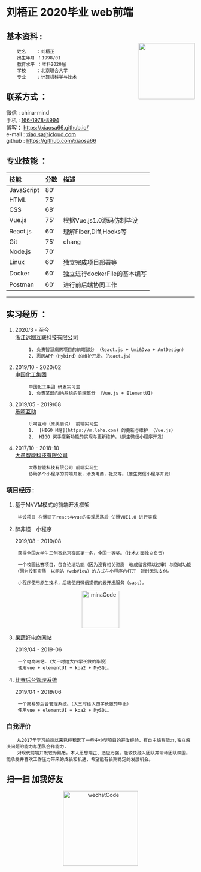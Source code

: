 # 刘梧正 2020毕业 web前端


<div style="float:right">
    <img src="https://imgs-1258006205.cos.ap-beijing.myqcloud.com/IMG_7681.JPG" width="150" style="margin-top:45px">
</div>

## 基本资料 : 
        姓名    ：刘梧正
        出生年月 ：1998/01
        教育水平 ：本科2020届
        学校    ：北京联合大学
        专业    ：计算机科学与技术


## 联系方式 ：
微信   : china-mind  
手机    : [166-1978-8994](tel:166-1978-8994)  
博客： https://xiaosa66.github.io/  
e-mail : [xiao.sa@icloud.com](mailto:xiao.sa@icloud.com)  
github : https://github.com/xiaosa66







## 专业技能 ：
| 技能        | 分数    |描述|
| :--------   | :-----  | :----- |
| JavaScript     | 80' | |
| HTML        |   75'  | |
| CSS        |    68'  | |
| Vue.js        |    75'  | 根据Vue.js1.0源码仿制毕设|
| React.js      |    60'  | 理解Fiber,Diff,Hooks等|
| Git        |    75'  | chang|
| Node.js        |    70'  | |
| Linux      |    60'  |独立完成项目部署等|
| Docker     |    60'  |独立进行dockerFile的基本编写|
| Postman     |    60'  |进行前后端协同工作|





---
## 实习经历 ：


1. 2020/3 - 至今  
   [浙江远图互联科技有限公司](http://www.yuantutech.com)

            1. 负责智慧病房项目的前端部分 （React.js + Umi&Dva + AntDesign）
            2. 惠医APP（Hybird）的维护开发。（React.js）

2. 2019/10 - 2020/02  
[中国化工集团](http://www.chemchina.com.cn/portal/index.htm)

            中国化工集团 研发实习生 
            1. 负责某部门OA系统的前端部分 （Vue.js + ElementUI）
    
1. 2019/05 - 2019/08  
[乐呵互动](https://m.lehe.com)

            乐呵互动（原美丽说） 前端实习生
            1.  [HIGO M站](https://m.lehe.com) 的更新与维护 （Vue.js）
            2.  HIGO 买手店新功能的实现与更新维护。（原生微信小程序开发）



1. 2017/10 - 2018-10  
   [大愚智能科技有限公司](https://www.dayukeji.xin/#/join)

            大愚智能科技有限公司 前端实习生 
            协助多个小程序的前端开发，涉及电商，社交等。（原生微信小程序开发）
    
### 项目经历 :


1. 基于MVVM模式的前端开发框架  
        
        毕设项目 在调研了react与vue的实现思路后 仿照VUE1.0 进行实现  


2. 醉非遗　小程序

    2019/08 - 2019/08  

        获得全国大学生三创赛北京赛区第一名，全国一等奖。（技术方面独立负责）

        一个校园比赛项目，包含论坛功能（因为没有相关资质　改成留言得以过审）与商城功能（因为没有资质　以网站（webView）的方式在小程序内打开　暂时无法支付。

        小程序使用原生技术，后端使用微信提供的云开发服务（sass）。
<p align="center">
  <img alt="minaCode" src="https://zuifeiyi-1258006205.cos.ap-beijing.myqcloud.com/IMG_5918.JPG" width="100" max-width="100%">
</p>



      
    




3. [果蔬好电商网站](https://github.com/xiaosa66/guoshuhao)

    2019/04 - 2019-06

        一个电商网站.（大三时给大四学长做的毕设）
        使用vue + elementUI + koa2 + MySQL。


4. [比赛后台管理系统](https://github.com/xiaosa66/compManage)

    2019/04 - 2019/06

        一个简易的后台管理系统。（大三时给大四学长做的毕设）
        使用vue + elementUI + koa2 + MySQL。

   
### 自我评价
        从2017年学习前端以来已经积累了一些中小型项目的开发经验，有自主编程能力,独立解决问题的能力与团队合作能力.  
        对现代前端开发较为熟悉。本人思想端正、适应力强，能较快融入团队并带动团队氛围。能承受并喜欢工作压力带来的成长和机遇，希望能有长期稳定的发展机会。

## 扫一扫 加我好友

<p align="center">
  <img alt="wechatCode" src="https://imgs-1258006205.cos.ap-beijing.myqcloud.com/IMG_7683.JPG" width="200rem" max-width="100%">
</p>



